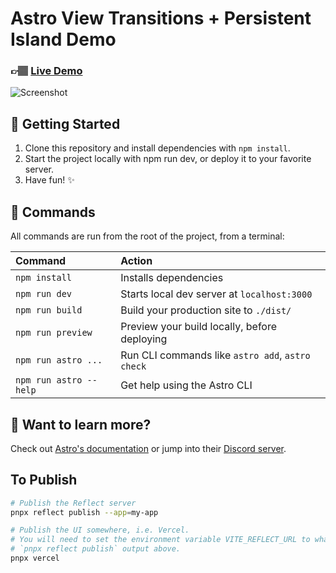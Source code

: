 # Astro View Transitions + Persistent Island Demo

### 👉🏽 [Live Demo](https://astro-records.pages.dev/)

![Screenshot](./screenshot.png)

## 🚀 Getting Started

1. Clone this repository and install dependencies with `npm install`.
2. Start the project locally with npm run dev, or deploy it to your favorite server.
3. Have fun! ✨

## 🧞 Commands

All commands are run from the root of the project, from a terminal:

| Command                | Action                                           |
| :--------------------- | :----------------------------------------------- |
| `npm install`          | Installs dependencies                            |
| `npm run dev`          | Starts local dev server at `localhost:3000`      |
| `npm run build`        | Build your production site to `./dist/`          |
| `npm run preview`      | Preview your build locally, before deploying     |
| `npm run astro ...`    | Run CLI commands like `astro add`, `astro check` |
| `npm run astro --help` | Get help using the Astro CLI                     |

## 👀 Want to learn more?

Check out [Astro's documentation](https://docs.astro.build) or jump into their [Discord server](https://astro.build/chat).

## To Publish

```bash
# Publish the Reflect server
pnpx reflect publish --app=my-app

# Publish the UI somewhere, i.e. Vercel.
# You will need to set the environment variable VITE_REFLECT_URL to whatever
# `pnpx reflect publish` output above.
pnpx vercel
```
